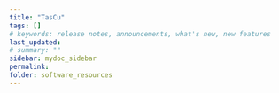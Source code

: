 ```yaml
---
title: "TasCu"
tags: []
# keywords: release notes, announcements, what's new, new features
last_updated: 
# summary: ""
sidebar: mydoc_sidebar
permalink: 
folder: software_resources
---
```

